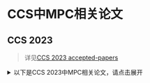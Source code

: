 # CCS中MPC相关论文

## CCS 2023

> 详见[CCS 2023 accepted-papers](https://www.sigsac.org/ccs/CCS2023/program.html)


<details>
<summary>以下是CCS 2023中MPC相关论文，请点击展开</summary>

+ ***Linear Communication in Malicious Majority MPC***
  + 提出了一个线性通信复杂的的恶意安全多方计算协议，之前是平方的
  + 论文链接见[eprint](https://eprint.iacr.org/2022/781)
+ ***Fast Unbalanced Private Set Union from Fully Homomorphic Encryption***
  + 基于全同态加密实现了非平衡隐私集合求并
  + 论文链接见[eprint](https://eprint.iacr.org/2022/653)
+ ***Efficient Multiplicative-to-Additive Function from Joye-Libert Cryptosystem and Its Application to Threshold ECDSA***
  + 提出了一个高效的乘性秘密共享转加性秘密共享的协议，并应用到门限ECDSA中
  + 论文链接见[eprint](https://eprint.iacr.org/2023/1312)
+ ***COMBINE: COMpilation and Backend-INdependent vEctorization for Multi-Party Computation***
  + 提出了一种 MPC 编译工具链的方法
  + 论文链接见[eprint](https://eprint.iacr.org/2023/089)
+ ***Efficient Multiparty Probabilistic Threshold Private Set Intersection***
  + 高效多方概率门线隐私集合求交
  + 论文链接见[eprint](https://dl.acm.org/doi/10.1145/3576915.3623158)
+ ***Grotto: Screaming fast (2 + 1)-PC for Z2𝒏 via (2, 2)-DPFs***
  + 提出了一个最新的安全两方DPF方案，并可以由该方案实现DCF
  + 论文链接见[eprint](https://eprint.iacr.org/2023/108)
+ ***Scalable Multiparty Garbling***
  + 提出第一个全球范围的多方混淆协议
  + 论文链接见[eprint](https://eprint.iacr.org/2023/099)
+ ***Towards Generic MPC Compilers via Variable Instruction Set Architectures (VISAs)***
  + 提出MPC编译器的可变指令集架构 (VISA)，这是一种继承了电路和 CPU 仿真的最佳特性的方法
  + 论文链接见[eprint](https://eprint.iacr.org/2023/953)
+ ***PELTA -- Shielding Multiparty-FHE against Malicious Adversaries***
  + 提供第一个实用的结构，能够以零知识验证 MFHE 操作，保护 MFHE 免受恶意对手的攻击
  + 论文链接见[eprint](https://eprint.iacr.org/2023/642)
</details>

